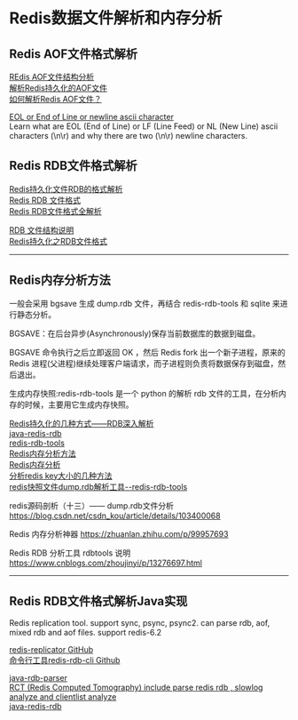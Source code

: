 # Redis数据文件解析和内存分析


## Redis AOF文件格式解析

[REdis AOF文件结构分析](https://blog.csdn.net/Aquester/article/details/88550655)  
[解析Redis持久化的AOF文件](https://www.alibabacloud.com/help/zh/doc-detail/99345.htm)  
[如何解析Redis AOF文件？](https://cloud.tencent.com/developer/ask/210196)  


[EOL or End of Line or newline ascii character](https://www.loginradius.com/blog/async/eol-end-of-line-or-newline-characters/)  
Learn what are EOL (End of Line) or LF (Line Feed) or NL (New Line) ascii characters (\n\r) and why there are two (\n\r) newline characters.





## Redis RDB文件格式解析

[Redis持久化文件RDB的格式解析](https://cloud.tencent.com/developer/article/1179710)  
[Redis RDB 文件格式](https://github.com/wen866595/open-doc/blob/master/redis-doc/Redis-RDB-Dump-File-Format-cn.md)  
[Redis RDB文件格式全解析](https://blog.csdn.net/moakun/article/details/105341825)  


[RDB 文件结构说明](https://redisbook.readthedocs.io/en/latest/internal/rdb.html)  
[Redis持久化之RDB文件格式](https://blog.csdn.net/Xiejingfa/article/details/51553370)  


---------------------------------------------------------------------------------------------------------------------

## Redis内存分析方法

一般会采用 bgsave 生成 dump.rdb 文件，再结合 redis-rdb-tools 和 sqlite 来进行静态分析。

BGSAVE：在后台异步(Asynchronously)保存当前数据库的数据到磁盘。

BGSAVE 命令执行之后立即返回 OK ，然后 Redis fork 出一个新子进程，原来的 Redis 进程(父进程)继续处理客户端请求，而子进程则负责将数据保存到磁盘，然后退出。

生成内存快照:redis-rdb-tools 是一个 python 的解析 rdb 文件的工具，在分析内存的时候，主要用它生成内存快照。


[Redis持久化的几种方式——RDB深入解析](https://blog.csdn.net/sufu1065/article/details/106760875)  
[java-redis-rdb](https://github.com/ganghuawang/java-redis-rdb)  
[redis-rdb-tools](https://github.com/sripathikrishnan/redis-rdb-tools)  
[Redis内存分析方法](https://www.cnblogs.com/aresxin/p/9014617.html)  
[Redis内存分析](https://blog.csdn.net/weixin_41172473/article/details/82259889)  
[分析redis key大小的几种方法](https://cloud.tencent.com/developer/article/1757281?from=information.detail.redis%E5%86%85%E5%AD%98%E5%88%86%E6%9E%90%E6%96%B9%E6%B3%95)  
[redis快照文件dump.rdb解析工具--redis-rdb-tools](https://www.qedev.com/bigdata/197568.html)

redis源码剖析（十三）—— dump.rdb文件分析
https://blog.csdn.net/csdn_kou/article/details/103400068

Redis 内存分析神器
https://zhuanlan.zhihu.com/p/99957693

Redis RDB 分析工具 rdbtools 说明
https://www.cnblogs.com/zhoujinyi/p/13276697.html


---------------------------------------------------------------------------------------------------------------------
## Redis RDB文件格式解析Java实现

Redis replication tool. support sync, psync, psync2. can parse rdb, aof, mixed rdb and aof files. support redis-6.2



[redis-replicator GitHub](https://github.com/leonchen83/redis-replicator)  
[命令行工具redis-rdb-cli Github](https://github.com/leonchen83/redis-rdb-cli)  


[java-rdb-parser](https://github.com/jwhitbeck/java-rdb-parser)  
[RCT (Redis Computed Tomography) include parse redis rdb , slowlog analyze and clientlist analyze](https://github.com/xaecbd/RCT)  
[java-redis-rdb](https://github.com/ganghuawang/java-redis-rdb)  



